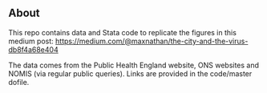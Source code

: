 ## About

This repo contains data and Stata code to replicate the figures in this medium post: https://medium.com/@maxnathan/the-city-and-the-virus-db8f4a68e404

The data comes from the Public Health England website, ONS websites and NOMIS (via regular public queries). Links are provided in the code/master dofile.
 
